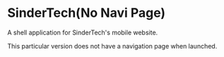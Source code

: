 # SinderTech(No Navi Page)

A shell application for SinderTech's mobile website.

This particular version does not have a navigation page when launched.
